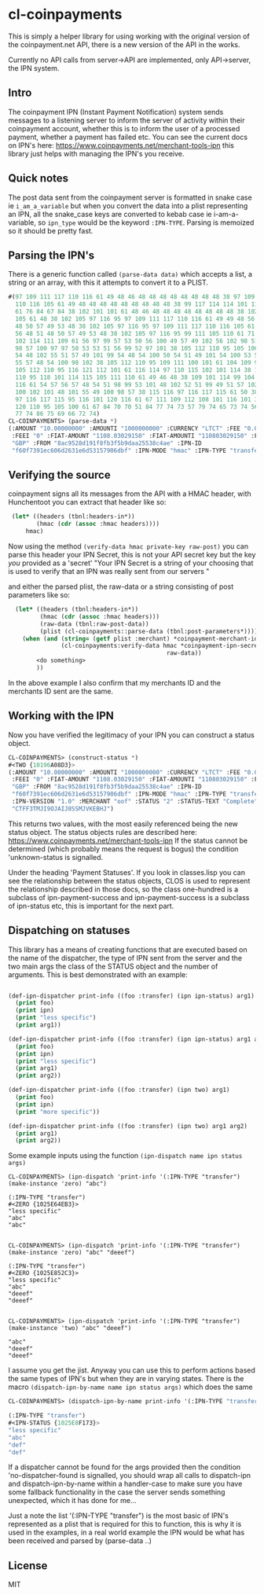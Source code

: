 # cl-coinpayments
This is simply a helper library for using working with the original version of the 
coinpayment.net API, there is a new version of the API in the works.

Currently no API calls from server->API are implemented, only API->server, the IPN system.

## Intro
The coinpayment IPN (Instant Payment Notification) system sends messages to a listening 
server to inform the server of activity within their coinpayment account, whether this is 
to inform the user of a processed payment, whether a payment has failed etc. 
You can see the current docs on IPN's here: https://www.coinpayments.net/merchant-tools-ipn
this library just helps with managing the IPN's you receive.

## Quick notes

The post data sent from the coinpayment server is formatted in snake case ie 
`i_am_a_variable` but when you convert the data into a plist representing an IPN, 
all the snake_case keys are converted to kebab case ie i-am-a-variable, so 
`ipn_type` would be the keyword `:IPN-TYPE`. Parsing is memoized so it should be
pretty fast.

## Parsing the IPN's

There is a generic function called `(parse-data data)` which accepts a list, a string or an 
array, with this it attempts to convert it to a PLIST.

```lisp
#(97 109 111 117 110 116 61 49 48 46 48 48 48 48 48 48 48 48 38 97 109 111 117
  110 116 105 61 49 48 48 48 48 48 48 48 48 48 38 99 117 114 114 101 110 99 121
  61 76 84 67 84 38 102 101 101 61 48 46 48 48 48 48 48 48 48 48 38 102 101 101
  105 61 48 38 102 105 97 116 95 97 109 111 117 110 116 61 49 49 48 56 46 48 51
  48 50 57 49 53 48 38 102 105 97 116 95 97 109 111 117 110 116 105 61 49 49 48
  56 48 51 48 50 57 49 53 48 38 102 105 97 116 95 99 111 105 110 61 71 66 80 38
  102 114 111 109 61 56 97 99 57 53 50 56 100 49 57 49 102 56 102 98 51 102 53
  98 57 100 97 97 50 53 53 51 56 99 52 97 101 38 105 112 110 95 105 100 61 102
  54 48 102 55 51 57 49 101 99 54 48 54 100 50 54 51 49 101 54 100 53 51 49 53
  55 57 48 54 100 98 102 38 105 112 110 95 109 111 100 101 61 104 109 97 99 38
  105 112 110 95 116 121 112 101 61 116 114 97 110 115 102 101 114 38 105 112
  110 95 118 101 114 115 105 111 110 61 49 46 48 38 109 101 114 99 104 97 110
  116 61 54 57 56 57 48 54 51 98 99 53 101 48 102 52 51 99 49 51 57 102 56 100
  100 102 101 48 101 55 49 100 98 57 38 115 116 97 116 117 115 61 50 38 115 116
  97 116 117 115 95 116 101 120 116 61 67 111 109 112 108 101 116 101 38 116
  120 110 95 105 100 61 67 84 70 70 51 84 77 74 73 57 79 74 65 73 74 56 83 83
  77 74 86 75 69 66 72 74)
CL-COINPAYMENTS> (parse-data *)
(:AMOUNT "10.00000000" :AMOUNTI "1000000000" :CURRENCY "LTCT" :FEE "0.00000000"
 :FEEI "0" :FIAT-AMOUNT "1108.03029150" :FIAT-AMOUNTI "110803029150" :FIAT-COIN
 "GBP" :FROM "8ac9528d191f8fb3f5b9daa25538c4ae" :IPN-ID
 "f60f7391ec606d2631e6d53157906dbf" :IPN-MODE "hmac" :IPN-TYPE "transfer" ... )
 ```

## Verifying the source

coinpayment signs all its messages from the API with a HMAC header, with Hunchentoot you 
can extract that header like so: 

```lisp
 (let* ((headers (tbnl:headers-in*))
        (hmac (cdr (assoc :hmac headers))))
     hmac)
 ```
 
Now using the method `(verify-data hmac private-key raw-post)`
you can parse this header your IPN Secret, this is 
not your API secret key but the key *you* provided as a 'secret' 
"Your IPN Secret is a string of your choosing that is used to verify that an IPN was really sent from our servers "

and either the parsed plist, the raw-data or a string consisting of post parameters like so:

```lisp
  (let* ((headers (tbnl:headers-in*))
         (hmac (cdr (assoc :hmac headers)))
         (raw-data (tbnl:raw-post-data))
         (plist (cl-coinpayments::parse-data (tbnl:post-parameters*))))
    (when (and (string= (getf plist :merchant) *coinpayment-merchant-id*)
               (cl-coinpayments:verify-data hmac *coinpayment-ipn-secret*
                                             raw-data))
        <do something>
        ))
```

In the above example I also confirm that my merchants ID and the merchants ID sent are
the same.

## Working with the IPN

Now you have verified the legitimacy of your IPN you can construct a status object.

```lisp
CL-COINPAYMENTS> (construct-status *)
#<TWO {10196A08D3}>
(:AMOUNT "10.00000000" :AMOUNTI "1000000000" :CURRENCY "LTCT" :FEE "0.00000000"
 :FEEI "0" :FIAT-AMOUNT "1108.03029150" :FIAT-AMOUNTI "110803029150" :FIAT-COIN
 "GBP" :FROM "8ac9528d191f8fb3f5b9daa25538c4ae" :IPN-ID
 "f60f7391ec606d2631e6d53157906dbf" :IPN-MODE "hmac" :IPN-TYPE "transfer"
 :IPN-VERSION "1.0" :MERCHANT "oof" :STATUS "2" :STATUS-TEXT "Complete" :TXN-ID
 "CTFF3TMJI9OJAIJ8SSMJVKEBHJ")
 ```
 
This returns two values, with the most easily referenced being the new status object.
The status objects rules are described here: https://www.coinpayments.net/merchant-tools-ipn 
If the status cannot be determined (which probably means the request is bogus) 
the condition 'unknown-status is signalled.

Under the heading 'Payment Statuses'. If you look in classes.lisp you can see the 
relationship between the status objects, CLOS is used to represent the relationship 
described in those docs, so the class one-hundred is a subclass of ipn-payment-success
and ipn-payment-success is a subclass of ipn-status etc, this is important for the next
part.
 
## Dispatching on statuses

This library has a means of creating functions that are executed based on the 
name of the dispatcher, the type of IPN sent from the server and the two main args the
class of the STATUS object and the number of arguments.
This is best demonstrated with an example:
```lisp

(def-ipn-dispatcher print-info ((foo :transfer) (ipn ipn-status) arg1)
  (print foo)
  (print ipn)
  (print "less specific")
  (print arg1))

(def-ipn-dispatcher print-info ((foo :transfer) (ipn ipn-status) arg1 arg2)
  (print foo)
  (print ipn)
  (print "less specific")
  (print arg1)
  (print arg2))

(def-ipn-dispatcher print-info ((foo :transfer) (ipn two) arg1)
  (print foo)
  (print ipn)
  (print "more specific"))

(def-ipn-dispatcher print-info ((foo :transfer) (ipn two) arg1 arg2)
  (print arg1)
  (print arg2))

  ```
Some example inputs using the function `(ipn-dispatch name ipn status args)`
```
CL-COINPAYMENTS> (ipn-dispatch 'print-info '(:IPN-TYPE "transfer") (make-instance 'zero) "abc")

(:IPN-TYPE "transfer") 
#<ZERO {1025E64EB3}> 
"less specific" 
"abc" 
"abc"


CL-COINPAYMENTS> (ipn-dispatch 'print-info '(:IPN-TYPE "transfer") (make-instance 'zero) "abc" "deeef")

(:IPN-TYPE "transfer") 
#<ZERO {1025E852C3}> 
"less specific" 
"abc" 
"deeef" 
"deeef"


CL-COINPAYMENTS> (ipn-dispatch 'print-info '(:IPN-TYPE "transfer") (make-instance 'two) "abc" "deeef")

"abc" 
"deeef" 
"deeef"

```
I assume you get the jist. Anyway you can use this to perform actions based the same types 
of IPN's but when they are in varying states.
There is the macro `(dispatch-ipn-by-name name ipn status args)` which does the same 
```lisp
CL-COINPAYMENTS> (dispatch-ipn-by-name print-info '(:IPN-TYPE "transfer") (make-instance 'ipn-status) "abc" "def")

(:IPN-TYPE "transfer") 
#<IPN-STATUS {1025E8F173}> 
"less specific" 
"abc" 
"def" 
"def"
```

If a dispatcher cannot be found for the args provided then the condition 
'no-dispatcher-found is signalled, you should wrap all calls to dispatch-ipn and 
dispatch-ipn-by-name within a handler-case to make sure you have some fallback 
functionality in the case the server sends something unexpected, which it has done for me...

Just a note the list '(:IPN-TYPE "transfer") is the most basic of IPN's represented as a
plist that is required for this to function, this is why it is used in the examples, in 
a real world example the IPN would be what has been received and parsed by (parse-data ..)



## License

MIT


